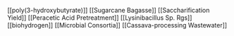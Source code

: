 [[poly(3-hydroxybutyrate)]]
[[Sugarcane Bagasse]]
[[Saccharification Yield]]
[[Peracetic Acid Pretreatment]]
[[Lysinibacillus Sp. Rgs]]
[[biohydrogen]]
[[Microbial Consortia]]
[[Cassava-processing Wastewater]]
